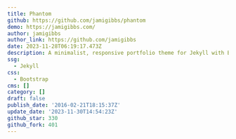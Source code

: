 ```yaml
---
title: Phantom
github: https://github.com/jamigibbs/phantom
demo: https://jamigibbs.com/
author: jamigibbs
author_link: https://github.com/jamigibbs
date: 2023-11-28T06:19:17.473Z
description: A minimalist, responsive portfolio theme for Jekyll with Bootstrap
ssg:
  - Jekyll
css:
  - Bootstrap
cms: []
category: []
draft: false
publish_date: '2016-02-21T18:15:37Z'
update_date: '2023-11-30T14:54:23Z'
github_star: 330
github_fork: 401
---
```

